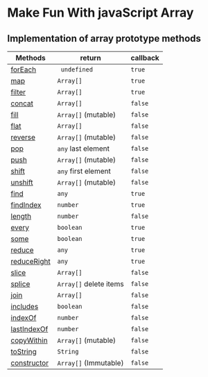 # Make Fun With javaScript Array

## Implementation of array prototype methods

| Methods                                                                                                                      | return                 | callback |
| ---------------------------------------------------------------------------------------------------------------------------- | ---------------------- | -------- |
| [forEach](https://github.com/fahimfaisaal/makeFunWithJavaScriptArray/blob/main/methods_implementation/01_forEach.js)         | ` undefined`           | `true`   |
| [map](https://github.com/fahimfaisaal/makeFunWithJavaScriptArray/blob/main/methods_implementation/04_map.js)                 | `Array[]`              | `true`   |
| [filter](https://github.com/fahimfaisaal/makeFunWithJavaScriptArray/blob/main/methods_implementation/06_filter.js)           | `Array[]`              | `true`   |
| [concat](https://github.com/fahimfaisaal/makeFunWithJavaScriptArray/blob/main/methods_implementation/02_concat.js)           | `Array[]`              | `false`  |
| [fill](https://github.com/fahimfaisaal/makeFunWithJavaScriptArray/blob/main/methods_implementation/03_fill.js)               | `Array[]` (mutable)    | `false`  |
| [flat](https://github.com/fahimfaisaal/makeFunWithJavaScriptArray/blob/main/methods_implementation/05_flat.js)               | `Array[]`              | `false`  |
| [reverse](https://github.com/fahimfaisaal/makeFunWithJavaScriptArray/blob/main/methods_implementation/07_reverse.js)         | `Array[]` (mutable)    | `false`  |
| [pop](https://github.com/fahimfaisaal/makeFunWithJavaScriptArray/blob/main/methods_implementation/08_pop.js)                 | `any` last element     | `false`  |
| [push](https://github.com/fahimfaisaal/makeFunWithJavaScriptArray/blob/main/methods_implementation/09_push.js)               | `Array[]` (mutable)    | `false`  |
| [shift](https://github.com/fahimfaisaal/makeFunWithJavaScriptArray/blob/main/methods_implementation/10_shift.js)             | `any` first element    | `false`  |
| [unshift](https://github.com/fahimfaisaal/makeFunWithJavaScriptArray/blob/main/methods_implementation/11_unshift.js)         | `Array[]` (mutable)    | `false`  |
| [find](https://github.com/fahimfaisaal/makeFunWithJavaScriptArray/blob/main/methods_implementation/12_find.js)               | `any`                  | `true`   |
| [findIndex](https://github.com/fahimfaisaal/makeFunWithJavaScriptArray/blob/main/methods_implementation/13_findIndex.js)     | `number`               | `true`   |
| [length](https://github.com/fahimfaisaal/makeFunWithJavaScriptArray/blob/main/methods_implementation/14_length.js)           | `number`               | `false`  |
| [every](https://github.com/fahimfaisaal/makeFunWithJavaScriptArray/blob/main/methods_implementation/15_every.js)             | `boolean`              | `true`   |
| [some](https://github.com/fahimfaisaal/makeFunWithJavaScriptArray/blob/main/methods_implementation/16_some.js)               | `boolean`              | `true`   |
| [reduce](https://github.com/fahimfaisaal/makeFunWithJavaScriptArray/blob/main/methods_implementation/17_reduce.js)           | `any`                  | `true`   |
| [reduceRight](https://github.com/fahimfaisaal/makeFunWithJavaScriptArray/blob/main/methods_implementation/18_reduceRight.js) | `any`                  | `true`   |
| [slice](https://github.com/fahimfaisaal/makeFunWithJavaScriptArray/blob/main/methods_implementation/19_slice.js)             | `Array[]`              | `false`  |
| [splice](https://github.com/fahimfaisaal/makeFunWithJavaScriptArray/blob/main/methods_implementation/20_splice.js)           | `Array[]` delete items | `false`  |
| [join](https://github.com/fahimfaisaal/makeFunWithJavaScriptArray/blob/main/methods_implementation/21_join.js)               | `Array[]`              | `false`  |
| [includes](https://github.com/fahimfaisaal/makeFunWithJavaScriptArray/blob/main/methods_implementation/22_includes.js)       | `boolean`              | `false`  |
| [indexOf](https://github.com/fahimfaisaal/makeFunWithJavaScriptArray/blob/main/methods_implementation/23_indexOf.js)         | `number`               | `false`  |
| [lastIndexOf](https://github.com/fahimfaisaal/makeFunWithJavaScriptArray/blob/main/methods_implementation/24_lastIndexOf.js) | `number`               | `false`  |
| [copyWithin](https://github.com/fahimfaisaal/makeFunWithJavaScriptArray/blob/main/methods_implementation/25_copywithin.js)   | `Array[]` (mutable)    | `false`  |
| [toString](https://github.com/fahimfaisaal/makeFunWithJavaScriptArray/blob/main/methods_implementation/26_toString.js)       | `String`               | `false`  |
| [constructor](https://github.com/fahimfaisaal/makeFunWithJavaScriptArray/blob/main/methods_implementation/27_constructor.js) | `Array[]` (Immutable)  | `false`  |
